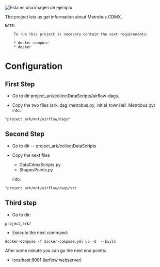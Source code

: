 ![Esta es una imagen de ejemplo](https://media-exp1.licdn.com/dms/image/C4E0BAQEvY6yKBPOCTQ/company-logo_200_200/0?e=2159024400&v=beta&t=Te8TxntpUuETCHmGsfls28gDzqdtIvtAaODZUsF01nU)


The project lets us get information about Metrobus CDMX.

```
NOTE:

    To run this project is necesary contain the next requirements:

    * docker-compose
    * docker

```


# Configuration

## First Step

* Go to dir project_ark/collectDataScripts/airflow-dags.

* Copy the two files (ark_dag_metrobus.py,  initial_townHall_Metrobus.py) into:

```
"project_ark/mnt/airflow/dags"
```


## Second Step

* Go to dir -- project_ark/collectDataScripts

* Copy the next files 

  * DataCdmxScripts.py
  * ShapesPoints.py

  into:

```
"project_ark/mnt/airflow/dags/src
```

## Third step

* Go to dir:

```
project_ark/
```

* Execute the next command:

```
docker-compose -f docker-compose.yml up -d  --build
```

After some minute you can go the next end points:

* localhost:8081 (iarflow webserver)